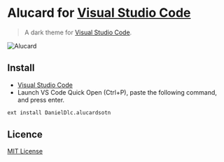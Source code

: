 # Alucard for [Visual Studio Code](http://code.visualstudio.com)

> A dark theme for [Visual Studio Code](http://code.visualstudio.com).

![Alucard](https://user-images.githubusercontent.com/56986967/173250213-6830c455-a17b-41b2-9f0f-8cc64a0f9878.png)

## Install
- [Visual Studio Code](https://marketplace.visualstudio.com/items?itemName=DanielDlc.alucardsotn)
- Launch VS Code Quick Open (Ctrl+P), paste the following command, and press enter.
``` bash
ext install DanielDlc.alucardsotn
```

## Licence 

[MIT License](./LICENSE)
